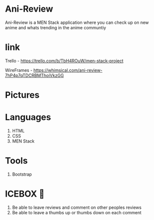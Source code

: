 # Ani-Review
Ani-Review is a MEN Stack application where you can check up on new anime and whats trending in the anime communtiy

# link
Trello - https://trello.com/b/TbH4ROuW/men-stack-project

WireFrames - https://whimsical.com/ani-review-7hP4p7qTDCRBMThoiVkzGG

# Pictures


# Languages
1. HTML
2. CSS
3. MEN Stack

# Tools
1. Bootstrap

# ICEBOX 🧊
1. Be able to leave reviews and comment on other peoples reviews
2. Be able to leave a thumbs up or thumbs down on each comment